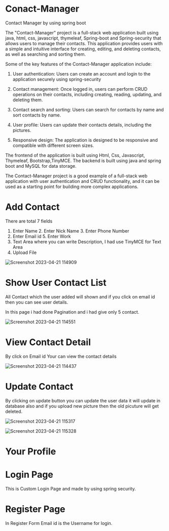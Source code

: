 # Conact-Manager
Contact Manager  by using spring boot 

The "Contact-Manager" project is a full-stack web application built using java, html, css, javascript, thymeleaf, Spring-boot and Spring-security that allows users to manage their contacts. This application provides users with a simple and intuitive interface for creating, editing, and deleting contacts, as well as searching and sorting them.

Some of the key features of the Contact-Manager application include:

1. User authentication: Users can create an account and login to the application securely using spring-security

2. Contact management: Once logged in, users can perform CRUD operations on their contacts, including creating, reading, updating, and deleting them.

3. Contact search and sorting: Users can search for contacts by name and sort contacts by name.

4. User profile: Users can update their contacts details, including the pictures.

5. Responsive design: The application is designed to be responsive and compatible with different screen sizes.

The frontend of the application is built using Html, Css, Javascript, Thymeleaf, Bootstrap,TinyMCE. The backend is built using java and spring boot and MySQL for data storage.

The Contact-Manager project is a good example of a full-stack web application with user authentication and CRUD functionality, and it can be used as a starting point for building more complex applications.

# Add Contact

There are total 7 fields 
1. Enter Name 2. Enter Nick Name 3. Enter Phone Number 
4. Enter Email id 5. Enter Work
6. Text Area where you can write Description, I had use TinyMCE for Text Area
7. Upload File

![Screenshot 2023-04-21 114909](https://user-images.githubusercontent.com/100328979/233557311-83321957-3ae5-4b01-8a79-41607a8a921c.png)


# Show User Contact List

All Contact which the user added will shown and if you click on email id then you can see user details.

In this page i had done Pagination and i had give only 5 contact. 

![Screenshot 2023-04-21 114551](https://user-images.githubusercontent.com/100328979/233558078-7f0b8948-a42b-415e-830f-57be3e0d345e.png)


# View Contact Detail

By click on Email id Your can view the contact details 

![Screenshot 2023-04-21 114437](https://user-images.githubusercontent.com/100328979/233556562-8060f62b-8004-435d-b37b-8b3d3aaca15e.png)


# Update Contact

By clicking on update button you can update the user data it will update in database also and if you upload new picture then the old picuture will get deleted.

![Screenshot 2023-04-21 115317](https://user-images.githubusercontent.com/100328979/233561722-aaf2c7c4-5be0-4582-9cd3-fda3202f9b9d.png)


![Screenshot 2023-04-21 115328](https://user-images.githubusercontent.com/100328979/233560690-206182eb-31ac-4af8-9f0b-e08085616667.png)


# Your Profile



# Login Page 

This is Custom Login Page and made by using spring security.



# Register Page

In Register Form Email id is the Username for login.










